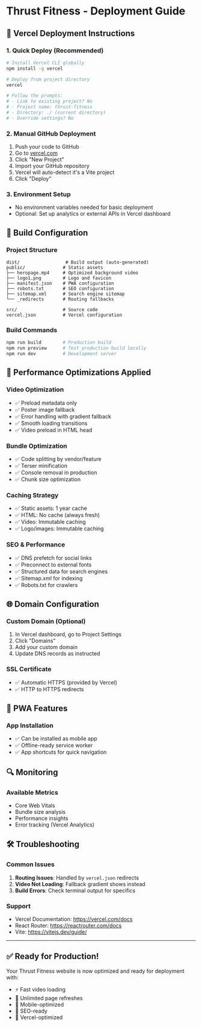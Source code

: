 # Thrust Fitness - Deployment Guide

## 🚀 Vercel Deployment Instructions

### 1. Quick Deploy (Recommended)
```bash
# Install Vercel CLI globally
npm install -g vercel

# Deploy from project directory
vercel

# Follow the prompts:
# - Link to existing project? No
# - Project name: thrust-fitness
# - Directory: ./ (current directory)
# - Override settings? No
```

### 2. Manual GitHub Deployment
1. Push your code to GitHub
2. Go to [vercel.com](https://vercel.com)
3. Click "New Project"
4. Import your GitHub repository
5. Vercel will auto-detect it's a Vite project
6. Click "Deploy"

### 3. Environment Setup
- No environment variables needed for basic deployment
- Optional: Set up analytics or external APIs in Vercel dashboard

## 🔧 Build Configuration

### Project Structure
```
dist/                 # Build output (auto-generated)
public/              # Static assets
├── heropage.mp4     # Optimized background video
├── logo1.png        # Logo and favicon
├── manifest.json    # PWA configuration
├── robots.txt       # SEO configuration
├── sitemap.xml      # Search engine sitemap
└── _redirects       # Routing fallbacks

src/                 # Source code
vercel.json          # Vercel configuration
```

### Build Commands
```bash
npm run build        # Production build
npm run preview      # Test production build locally
npm run dev          # Development server
```

## 🎯 Performance Optimizations Applied

### Video Optimization
- ✅ Preload metadata only
- ✅ Poster image fallback
- ✅ Error handling with gradient fallback
- ✅ Smooth loading transitions
- ✅ Video preload in HTML head

### Bundle Optimization
- ✅ Code splitting by vendor/feature
- ✅ Terser minification
- ✅ Console removal in production
- ✅ Chunk size optimization

### Caching Strategy
- ✅ Static assets: 1 year cache
- ✅ HTML: No cache (always fresh)
- ✅ Video: Immutable caching
- ✅ Logo/images: Immutable caching

### SEO & Performance
- ✅ DNS prefetch for social links
- ✅ Preconnect to external fonts
- ✅ Structured data for search engines
- ✅ Sitemap.xml for indexing
- ✅ Robots.txt for crawlers

## 🌐 Domain Configuration

### Custom Domain (Optional)
1. In Vercel dashboard, go to Project Settings
2. Click "Domains"
3. Add your custom domain
4. Update DNS records as instructed

### SSL Certificate
- ✅ Automatic HTTPS (provided by Vercel)
- ✅ HTTP to HTTPS redirects

## 📱 PWA Features

### App Installation
- ✅ Can be installed as mobile app
- ✅ Offline-ready service worker
- ✅ App shortcuts for quick navigation

## 🔍 Monitoring

### Available Metrics
- Core Web Vitals
- Bundle size analysis
- Performance insights
- Error tracking (Vercel Analytics)

## 🛠 Troubleshooting

### Common Issues
1. **Routing Issues**: Handled by `vercel.json` redirects
2. **Video Not Loading**: Fallback gradient shows instead
3. **Build Errors**: Check terminal output for specifics

### Support
- Vercel Documentation: https://vercel.com/docs
- React Router: https://reactrouter.com/docs
- Vite: https://vitejs.dev/guide/

---

## ✅ Ready for Production!

Your Thrust Fitness website is now optimized and ready for deployment with:
- ⚡ Fast video loading
- 🔄 Unlimited page refreshes
- 📱 Mobile-optimized
- 🎯 SEO-ready
- 🚀 Vercel-optimized
